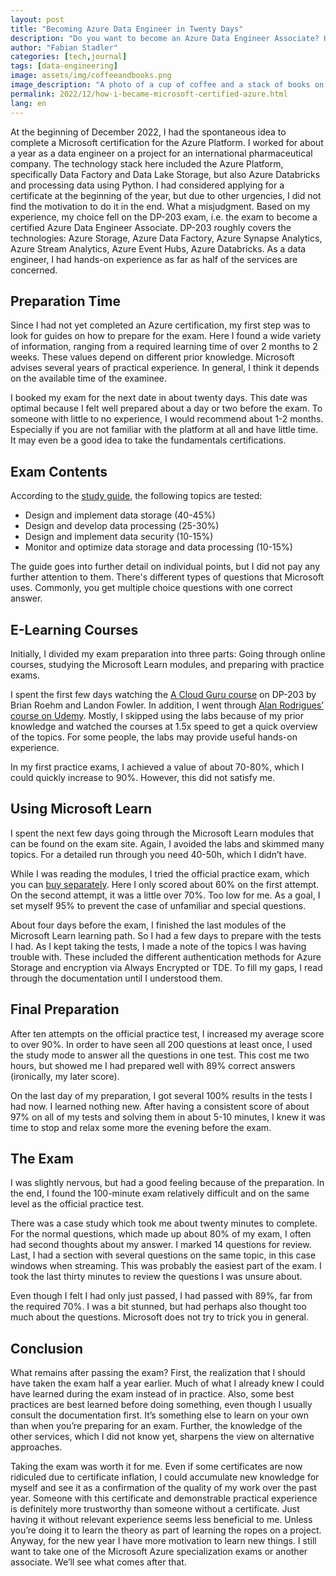```yaml
---
layout: post
title: "Becoming Azure Data Engineer in Twenty Days"
description: "Do you want to become an Azure Data Engineer Associate? Here I describe how I did it and go into detail about the exam content."
author: "Fabian Stadler"
categories: [tech,journal]
tags: [data-engineering]
image: assets/img/coffeeandbooks.png
image_description: "A photo of a cup of coffee and a stack of books on a table as a metaphor for learning."
permalink: 2022/12/how-i-became-microsoft-certified-azure.html
lang: en
---
```


At the beginning of December 2022, I had the spontaneous idea to complete a Microsoft certification for the Azure Platform. I worked for about a year as a data engineer on a project for an international pharmaceutical company. The technology stack here included the Azure Platform, specifically Data Factory and Data Lake Storage, but also Azure Databricks and processing data using Python.
I had considered applying for a certificate at the beginning of the year, but due to other urgencies, I did not find the motivation to do it in the end. What a misjudgment. Based on my experience, my choice fell on the DP-203 exam, i.e. the exam to become a certified Azure Data Engineer Associate.
DP-203 roughly covers the technologies: Azure Storage, Azure Data Factory, Azure Synapse Analytics, Azure Stream Analytics, Azure Event Hubs, Azure Databricks. As a data engineer, I had hands-on experience as far as half of the services are concerned.

## Preparation Time

Since I had not yet completed an Azure certification, my first step was to look for guides on how to prepare for the exam. Here I found a wide variety of information, ranging from a required learning time of over 2 months to 2 weeks. These values depend on different prior knowledge. Microsoft advises several years of practical experience. In general, I think it depends on the available time of the examinee.

I booked my exam for the next date in about twenty days. This date was optimal because I felt well prepared about a day or two before the exam. To someone with little to no experience, I would recommend about 1-2 months. Especially if you are not familiar with the platform at all and have little time. It may even be a good idea to take the fundamentals certifications.

## Exam Contents

According to the [study guide](https://learn.microsoft.com/en-us/certifications/exams/dp-203), the following topics are tested:

  * Design and implement data storage (40-45%)
  * Design and develop data processing (25-30%)
  * Design and implement data security (10-15%)
  * Monitor and optimize data storage and data processing (10-15%)

The guide goes into further detail on individual points, but I did not pay any further attention to them. There's different types of questions that Microsoft uses. Commonly, you get multiple choice questions with one correct answer.

## E-Learning Courses

Initially, I divided my exam preparation into three parts: Going through online courses, studying the Microsoft Learn modules, and preparing with practice exams.

I spent the first few days watching the [A Cloud Guru course](https://learn.acloud.guru/course/microsoft-certified-azure-data-engineer-associate-dp203/overview) on DP-203 by Brian Roehm and Landon Fowler. In addition, I went through [Alan Rodrigues’ course on Udemy](https://www.udemy.com/course/data-engineering-on-microsoft-azure/). Mostly, I skipped using the labs because of my prior knowledge and watched the courses at 1.5x speed to get a quick overview of the topics. For some people, the labs may provide useful hands-on experience.

In my first practice exams, I achieved a value of about 70-80%, which I could quickly increase to 90%. However, this did not satisfy me.

## Using Microsoft Learn

I spent the next few days going through the Microsoft Learn modules that can be found on the exam site. Again, I avoided the labs and skimmed many topics. For a detailed run through you need 40-50h, which I didn’t have.

While I was reading the modules, I tried the official practice exam, which you can [buy separately](https://eu1.mindhub.com/dp-203-data-engineering-on-microsoft-azure-microsoft-official-practice-test/p/MU-DP-203). Here I only scored about 60% on the first attempt. On the second attempt, it was a little over 70%. Too low for me. As a goal, I set myself 95% to prevent the case of unfamiliar and special questions.

About four days before the exam, I finished the last modules of the Microsoft Learn learning path. So I had a few days to prepare with the tests I had. As I kept taking the tests, I made a note of the topics I was having trouble with. These included the different authentication methods for Azure Storage and encryption via Always Encrypted or TDE. To fill my gaps, I read through the documentation until I understood them.

## Final Preparation

After ten attempts on the official practice test, I increased my average score to over 90%. In order to have seen all 200 questions at least once, I used the study mode to answer all the questions in one test. This cost me two hours, but showed me I had prepared well with 89% correct answers (ironically, my later score).

On the last day of my preparation, I got several 100% results in the tests I had now. I learned nothing new. After having a consistent score of about 97% on all of my tests and solving them in about 5-10 minutes, I knew it was time to stop and relax some more the evening before the exam.

## The Exam

I was slightly nervous, but had a good feeling because of the preparation. In the end, I found the 100-minute exam relatively difficult and on the same level as the official practice test.

There was a case study which took me about twenty minutes to complete. For the normal questions, which made up about 80% of my exam, I often had second thoughts about my answer. I marked 14 questions for review. Last, I had a section with several questions on the same topic, in this case windows when streaming. This was probably the easiest part of the exam. I took the last thirty minutes to review the questions I was unsure about.

Even though I felt I had only just passed, I had passed with 89%, far from the required 70%. I was a bit stunned, but had perhaps also thought too much about the questions. Microsoft does not try to trick you in general.

## Conclusion

What remains after passing the exam? First, the realization that I should have taken the exam half a year earlier. Much of what I already knew I could have learned during the exam instead of in practice. Also, some best practices are best learned before doing something, even though I usually consult the documentation first. It’s something else to learn on your own than when you’re preparing for an exam. Further, the knowledge of the other services, which I did not know yet, sharpens the view on alternative approaches.

Taking the exam was worth it for me. Even if some certificates are now ridiculed due to certificate inflation, I could accumulate new knowledge for myself and see it as a confirmation of the quality of my work over the past year. Someone with this certificate and demonstrable practical experience is definitely more trustworthy than someone without a certificate. Just having it without relevant experience seems less beneficial to me. Unless you’re doing it to learn the theory as part of learning the ropes on a project. Anyway, for the new year I have more motivation to learn new things. I still want to take one of the Microsoft Azure specialization exams or another associate. We’ll see what comes after that.
